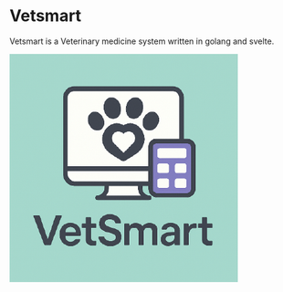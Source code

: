 # Vetsmart

Vetsmart is a Veterinary medicine system written in golang and svelte.

![Vetsmart](./vetsmart.png)
